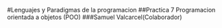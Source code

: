 #Lenguajes y Paradigmas de la programacion
##Practica 7 Programacion orientada a objetos (POO)
###Samuel Valcarcel(Colaborador)
